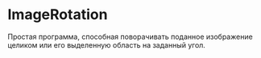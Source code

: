 # ImageRotation
Простая программа, способная поворачивать поданное изображение целиком или его выделенную область на заданный угол.
